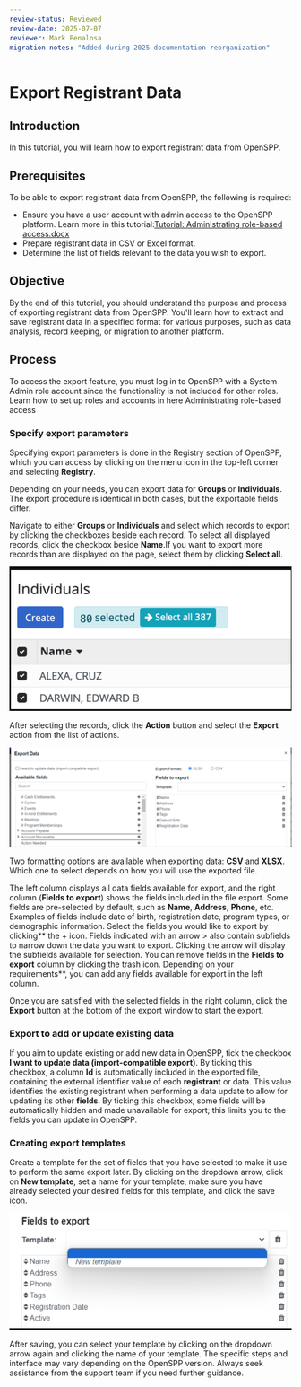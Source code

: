 ```yaml
---
review-status: Reviewed
review-date: 2025-07-07
reviewer: Mark Penalosa
migration-notes: "Added during 2025 documentation reorganization"
---
```


# Export Registrant Data

## Introduction

In this tutorial, you will learn how to export registrant data from OpenSPP. 

## Prerequisites

To be able to export registrant data from OpenSPP, the following is required: 

- Ensure you have a user account with admin access to the OpenSPP platform. Learn more in this tutorial:[Tutorial: Administrating role-based access.docx](https://docs.google.com/document/d/1hdqj9wkgiC1XiGunpkkeIELXFyIQTu3L/edit#heading=h.gjdgxs)  
- Prepare registrant data in CSV or Excel format.  
- Determine the list of fields relevant to the data you wish to export.

## Objective

By the end of this tutorial, you should understand the purpose and process of exporting registrant data from OpenSPP. You'll learn how to extract and save registrant data in a specified format for various purposes, such as data analysis, record keeping, or migration to another platform. 

## Process

To access the export feature, you must log in to OpenSPP with a System Admin role account since the functionality is not included for other roles. Learn how to set up roles and accounts in here Administrating role-based access

### Specify export parameters

Specifying export parameters is done in the Registry section of OpenSPP, which you can access by clicking on the menu icon in the top-left corner and selecting **Registry**.
   
Depending on your needs, you can export data for **Groups** or **Individuals**. The export procedure is identical in both cases, but the exportable fields differ.

Navigate to either **Groups** or **Individuals** and select which records to export by clicking the checkboxes beside each record. To select all displayed records, click the checkbox beside **Name**.If you want to export more records than are displayed on the page, select them by clicking **Select all**.

![](export_registrant_data/export_users_select_all.png)

After selecting the records, click the **Action** button and select the **Export** action from the list of actions.

![](export_registrant_data/export_users_select_header.png)

Two formatting options are available when exporting data: **CSV** and **XLSX**. Which one to select depends on how you will use the exported file.

The left column displays all data fields available for export, and the right column (**Fields to export**) shows the fields included in the file export. Some fields are pre-selected by default, such as **Name**, **Address**, **Phone**, etc. Examples of fields include date of birth, registration date, program types, or demographic information. Select the fields you would like to export by clicking** the + icon. Fields indicated with an arrow > also contain subfields to narrow down the data you want to export. Clicking the arrow will display the subfields available for selection. You can remove fields in the **Fields to export** column by clicking the trash icon. Depending on your requirements**, you can add any fields available for export in the left column. 

Once you are satisfied with the selected fields in the right column, click the **Export** button at the bottom of the export window to start the export.

### Export to add or update existing data

 If you aim to update existing or add new data in OpenSPP, tick the checkbox **I want to update data (import-compatible export)**. By ticking this checkbox, a column **Id** is automatically included in the exported file, containing the external identifier value of each **registrant** or data. This value identifies the existing registrant when performing a data update to allow for updating its other **fields**. By ticking this checkbox, some fields will be automatically hidden and made unavailable for export; this limits you to the fields you can update in OpenSPP.

### Creating export templates

Create a template for the set of fields that you have selected to make it use to perform the same export later. 
By clicking on the dropdown arrow, click on **New template**, set a name for your template, make sure you have already selected your desired fields for this template, and click the save icon.

![](export_registrant_data/export_users_export_template.png)

After saving, you can select your template by clicking on the dropdown arrow again and clicking the name of your template.
The specific steps and interface may vary depending on the OpenSPP version. Always seek assistance from the support team if you need further guidance.
